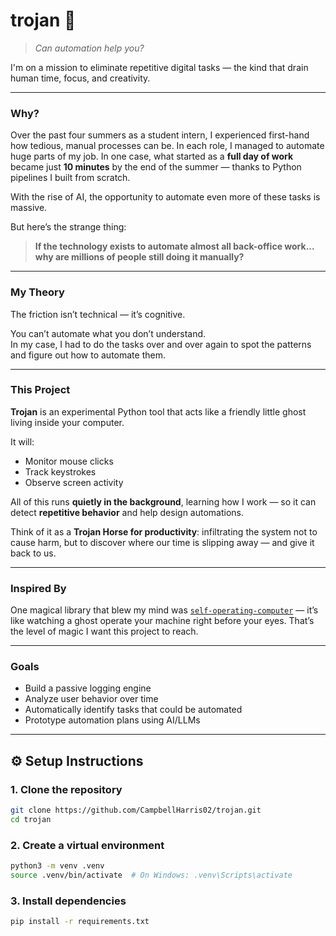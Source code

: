 # trojan 🐴 

> *Can automation help you?*

I'm on a mission to eliminate repetitive digital tasks — the kind that drain human time, focus, and creativity.

---

### Why?

Over the past four summers as a student intern, I experienced first-hand how tedious, manual processes can be. In each role, I managed to automate huge parts of my job. In one case, what started as a **full day of work** became just **10 minutes** by the end of the summer — thanks to Python pipelines I built from scratch.

With the rise of AI, the opportunity to automate even more of these tasks is massive.

But here’s the strange thing:

> **If the technology exists to automate almost all back-office work...  
> why are millions of people still doing it manually?**

---

### My Theory

The friction isn’t technical — it’s cognitive.

You can’t automate what you don’t understand.  
In my case, I had to do the tasks over and over again to spot the patterns and figure out how to automate them.

---

### This Project

**Trojan** is an experimental Python tool that acts like a friendly little ghost living inside your computer.

It will:

- Monitor mouse clicks  
- Track keystrokes  
- Observe screen activity  

All of this runs **quietly in the background**, learning how I work — so it can detect **repetitive behavior** and help design automations.

Think of it as a **Trojan Horse for productivity**: infiltrating the system not to cause harm, but to discover where our time is slipping away — and give it back to us.

---

### Inspired By

One magical library that blew my mind was [`self-operating-computer`](https://github.com/OthersideAI/self-operating-computer) — it’s like watching a ghost operate your machine right before your eyes. That’s the level of magic I want this project to reach.

---

### Goals

- Build a passive logging engine
- Analyze user behavior over time
- Automatically identify tasks that could be automated
- Prototype automation plans using AI/LLMs

---

## ⚙️ Setup Instructions

### 1. Clone the repository

```bash
git clone https://github.com/CampbellHarris02/trojan.git
cd trojan
```

### 2. Create a virtual environment
```bash
python3 -m venv .venv
source .venv/bin/activate  # On Windows: .venv\Scripts\activate
```

### 3. Install dependencies
```bash
pip install -r requirements.txt
```
